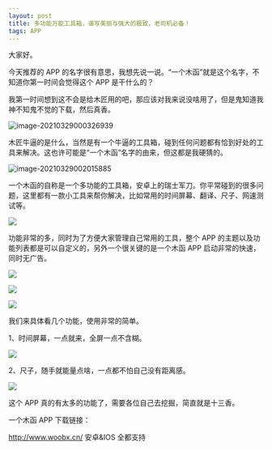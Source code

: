```yaml
---
layout: post
title: 多功能万能工具箱，谱写美丽与强大的极致，老司机必备！
tags: APP
---
```


大家好。

今天推荐的 APP 的名字很有意思，我想先说一说。“一个木函”就是这个名字，不知道你第一时间会觉得这个 APP 是干什么的？

我第一时间想到这不会是给木匠用的吧，那应该对我来说没啥用了，但是鬼知道我神不知鬼不觉的下载，然后真香。

![image-20210329000326939](https://7465-test-3c9b5e-books-1301492295.tcb.qcloud.la/images/compress_image-20210329000326939.png)

木匠牛逼的是什么，当然是有一个牛逼的工具箱，碰到任何问题都有恰到好处的工具来解决。这也许可能是“一个木函”名字的由来，但这都是我硬猜的。

![image-20210329002015885](https://7465-test-3c9b5e-books-1301492295.tcb.qcloud.la/images/compress_image-20210329002015885.png)

一个木函的自称是一个多功能的工具箱，安卓上的瑞士军刀。你平常碰到的很多问题，这里都有一款小工具来帮你解决，比如常用的时间屏幕、翻译、尺子、网速测试等。

![](https://7465-test-3c9b5e-books-1301492295.tcb.qcloud.la/images/compress_0_2f1902ebc861439186b5a82b0517b5af.jpg)

功能非常的多，同时为了方便大家管理自己常用的工具，整个 APP 的主题以及功能列表都是可以自定义的，另外一个很关键的是一个木函 APP 启动非常的快速，同时无广告。

![](https://7465-test-3c9b5e-books-1301492295.tcb.qcloud.la/images/compress_1_2f1902ebc861439186b5a82b0517b5af.jpg)

![](https://7465-test-3c9b5e-books-1301492295.tcb.qcloud.la/images/compress_2_2f1902ebc861439186b5a82b0517b5af.jpg)

![](https://7465-test-3c9b5e-books-1301492295.tcb.qcloud.la/images/compress_3_2f1902ebc861439186b5a82b0517b5af.jpg)

我们来具体看几个功能，使用非常的简单。

1、时间屏幕，一点就来，全屏一点不含糊。

![](https://7465-test-3c9b5e-books-1301492295.tcb.qcloud.la/images/compress_Screenshot_20210328_235930_com.One.WoodenLetter.jpg)

2、尺子，随手就能量点啥，一点都不怕自己没有距离感。

![](https://7465-test-3c9b5e-books-1301492295.tcb.qcloud.la/images/compress_Screenshot_20210329_001731_com.One.WoodenLetter.jpg)

这个 APP 真的有太多的功能了，需要各位自己去挖掘，简直就是十三香。



一个木函 APP 下载链接：

http://www.woobx.cn/  安卓&IOS 全都支持